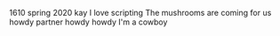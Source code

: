 1610 spring 2020 kay
I love scripting
The mushrooms are coming for us
howdy partner
howdy howdy I'm a cowboy